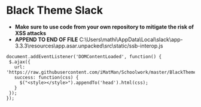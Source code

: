 # Black Theme Slack

* **Make sure to use code from your own repository to mitigate the risk of XSS attacks**
* **APPEND TO END OF FILE** C:\Users\mathi\AppData\Local\slack\app-3.3.3\resources\app.asar.unpacked\src\static/ssb-interop.js

```
document.addEventListener('DOMContentLoaded', function() {
 $.ajax({
   url: 'https://raw.githubusercontent.com/iMatMan/Schoolwork/master/BlackThemeSlack/black.css',
   success: function(css) {
     $("<style></style>").appendTo('head').html(css);
   }
 });
});
```
